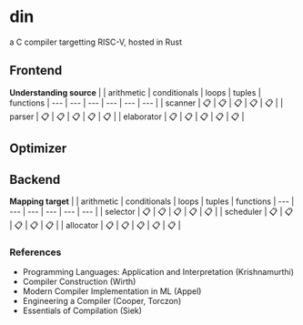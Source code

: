 # din
a C compiler targetting RISC-V, hosted in Rust

## Frontend
**Understanding source**
|     | arithmetic | conditionals | loops | tuples | functions
| --- | --- | --- | --- | --- | --- |
| scanner | 📋 | 📋 | 📋 | 📋 | 📋 |
| parser | 📋 | 📋 | 📋 | 📋 | 📋 |
| elaborator | 📋 | 📋 | 📋 | 📋 | 📋 |

## Optimizer

## Backend
**Mapping target**
|     | arithmetic | conditionals | loops | tuples | functions
| --- | --- | --- | --- | --- | --- |
| selector | 📋 | 📋 | 📋 | 📋 | 📋 |
| scheduler | 📋 | 📋 | 📋 | 📋 | 📋 |
| allocator | 📋 | 📋 | 📋 | 📋 | 📋 |

### References
- Programming Languages: Application and Interpretation (Krishnamurthi)
- Compiler Construction (Wirth)
- Modern Compiler Implementation in ML (Appel)
- Engineering a Compiler (Cooper, Torczon)
- Essentials of Compilation (Siek)
